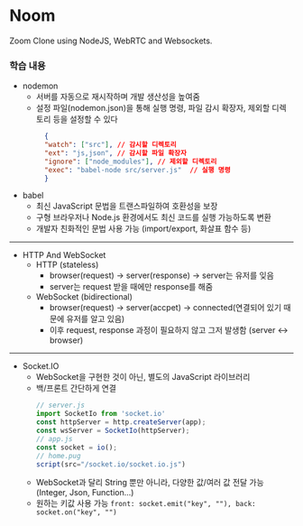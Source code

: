 # Noom

Zoom Clone using NodeJS, WebRTC and Websockets.

### 학습 내용
- nodemon 
  - 서버를 자동으로 재시작하며 개발 생산성을 높여줌
  - 설정 파일(nodemon.json)을 통해 실행 명령, 파일 감시 확장자, 제외할 디렉토리 등을 설정할 수 있다
    ```json
      {
      "watch": ["src"], // 감시할 디렉토리
      "ext": "js,json", // 감시할 파일 확장자
      "ignore": ["node_modules"], // 제외할 디렉토리
      "exec": "babel-node src/server.js"  // 실행 명령
      }
      ```
- babel
  - 최신 JavaScript 문법을 트랜스파일하여 호환성을 보장
  - 구형 브라우저나 Node.js 환경에서도 최신 코드를 실행 가능하도록 변환
  - 개발자 친화적인 문법 사용 가능 (import/export, 화살표 함수 등)
---
- HTTP And WebSocket
  - HTTP (stateless)
    - browser(request) -> server(response) -> server는 유저를 잊음
    - server는 request 받을 때에만 response를 해줌
  - WebSocket (bidirectional)
    - browser(request) -> server(accpet) -> connected(연결되어 있기 때문에 유저를 알고 있음)
    - 이후 request, response 과정이 필요하지 않고 그저 발생함 (server <-> browser)
---
- Socket.IO
  - WebSocket을 구현한 것이 아닌, 별도의 JavaScript 라이브러리
  - 백/프론트 간단하게 연결
    ```javascript
    // server.js
    import SocketIo from 'socket.io'
    const httpServer = http.createServer(app);
    const wsServer = SocketIo(httpServer);
    // app.js
    const socket = io();
    // home.pug
    script(src="/socket.io/socket.io.js")
    ```
  - WebSocket과 달리 String 뿐만 아니라, 다양한 값/여러 값 전달 가능 (Integer, Json, Function...)
  - 원하는 키값 사용 가능 `front: socket.emit("key", ""), back: socket.on("key", "")`